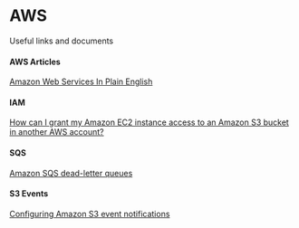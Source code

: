 # AWS

Useful links and documents

#### AWS Articles

[Amazon Web Services In Plain English](https://expeditedsecurity.com/aws-in-plain-english/)

#### IAM

[How can I grant my Amazon EC2 instance access to an Amazon S3 bucket in another AWS account?](https://aws.amazon.com/de/premiumsupport/knowledge-center/s3-instance-access-bucket/)

#### SQS

[Amazon SQS dead-letter queues](https://docs.aws.amazon.com/AWSSimpleQueueService/latest/SQSDeveloperGuide/sqs-dead-letter-queues.html/)

#### S3 Events

[Configuring Amazon S3 event notifications](https://docs.aws.amazon.com/AmazonS3/latest/dev/NotificationHowTo.html/)
